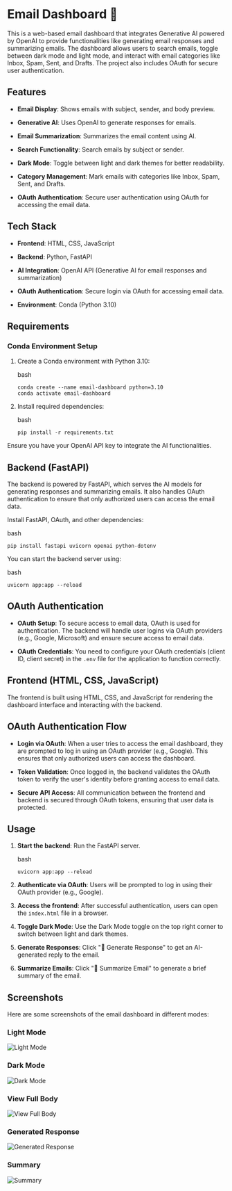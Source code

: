Email Dashboard 📧
==================

This is a web-based email dashboard that integrates Generative AI powered by OpenAI to provide functionalities like generating email responses and summarizing emails. The dashboard allows users to search emails, toggle between dark mode and light mode, and interact with email categories like Inbox, Spam, Sent, and Drafts. The project also includes OAuth for secure user authentication.

Features
--------

-   **Email Display**: Shows emails with subject, sender, and body preview.

-   **Generative AI**: Uses OpenAI to generate responses for emails.

-   **Email Summarization**: Summarizes the email content using AI.

-   **Search Functionality**: Search emails by subject or sender.

-   **Dark Mode**: Toggle between light and dark themes for better readability.

-   **Category Management**: Mark emails with categories like Inbox, Spam, Sent, and Drafts.

-   **OAuth Authentication**: Secure user authentication using OAuth for accessing the email data.

Tech Stack
----------

-   **Frontend**: HTML, CSS, JavaScript

-   **Backend**: Python, FastAPI

-   **AI Integration**: OpenAI API (Generative AI for email responses and summarization)

-   **OAuth Authentication**: Secure login via OAuth for accessing email data.

-   **Environment**: Conda (Python 3.10)

Requirements
------------

### Conda Environment Setup

1.  Create a Conda environment with Python 3.10:

    bash

    ```
    conda create --name email-dashboard python=3.10
    conda activate email-dashboard

    ```

2.  Install required dependencies:

    bash

    ```
    pip install -r requirements.txt

    ```

Ensure you have your OpenAI API key to integrate the AI functionalities.

Backend (FastAPI)
-----------------

The backend is powered by FastAPI, which serves the AI models for generating responses and summarizing emails. It also handles OAuth authentication to ensure that only authorized users can access the email data.

Install FastAPI, OAuth, and other dependencies:

bash

```
pip install fastapi uvicorn openai python-dotenv

```

You can start the backend server using:

bash

```
uvicorn app:app --reload

```

OAuth Authentication
--------------------

-   **OAuth Setup**: To secure access to email data, OAuth is used for authentication. The backend will handle user logins via OAuth providers (e.g., Google, Microsoft) and ensure secure access to email data.

-   **OAuth Credentials**: You need to configure your OAuth credentials (client ID, client secret) in the `.env` file for the application to function correctly.

Frontend (HTML, CSS, JavaScript)
--------------------------------

The frontend is built using HTML, CSS, and JavaScript for rendering the dashboard interface and interacting with the backend.

OAuth Authentication Flow
-------------------------

-   **Login via OAuth**: When a user tries to access the email dashboard, they are prompted to log in using an OAuth provider (e.g., Google). This ensures that only authorized users can access the dashboard.

-   **Token Validation**: Once logged in, the backend validates the OAuth token to verify the user's identity before granting access to email data.

-   **Secure API Access**: All communication between the frontend and backend is secured through OAuth tokens, ensuring that user data is protected.

Usage
-----

1.  **Start the backend**: Run the FastAPI server.

    bash

    ```
    uvicorn app:app --reload

    ```

2.  **Authenticate via OAuth**: Users will be prompted to log in using their OAuth provider (e.g., Google).

3.  **Access the frontend**: After successful authentication, users can open the `index.html` file in a browser.

4.  **Toggle Dark Mode**: Use the Dark Mode toggle on the top right corner to switch between light and dark themes.

5.  **Generate Responses**: Click "📝 Generate Response" to get an AI-generated reply to the email.

6.  **Summarize Emails**: Click "📑 Summarize Email" to generate a brief summary of the email.

Screenshots
-----------

Here are some screenshots of the email dashboard in different modes:



### Light Mode
![Light Mode](images/Screenshot%202024-12-11%20034251.png)

### Dark Mode
![Dark Mode](images/Screenshot%202024-12-11%20034239.png)

### View Full Body
![View Full Body](images/Screenshot%202024-12-11%20034339.png)

### Generated Response
![Generated Response](images/Screenshot%202024-12-11%20034426.png)

### Summary
![Summary](images/Screenshot%202024-12-11%20034448.png)